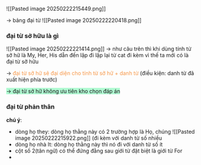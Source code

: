 ![[Pasted image 20250222215449.png]]

-> bảng đại từ 
![[Pasted image 20250222220418.png]]
### đại từ sở hữu là gì 
![[Pasted image 20250222221414.png]]
-> như câu trên thì khi dùng tính từ sỡ hữ là My, Her, His dẫn đến lặp đi lặp lại từ cat đi kèm vì thế ta mới có là đại từ sỡ hữu

-> <font color="#f79646">đại từ sỡ hữ sẽ đại diện cho tính từ sỡ hữ + danh từ</font> (điều kiện: danh từ đã xuất hiện phía trước)

<span style="background:#affad1">-> đại từ sở hữ không ưu tiên kho chọn đáp án</span>

### đại từ phản thân 


**chú ý**: 
- dòng họ they: dòng họ thằng này có 2 trường hợp là Họ, chúng ![[Pasted image 20250222215922.png]] (đi kèm với danh từ số nhiều
- dòng họ nhà It: dòng họ thằng này thì nó đi với danh từ số ít
- cột số 2(tân ngữ) có thể đứng đằng sau giới từ đặt biệt là giới từ For 
-  
